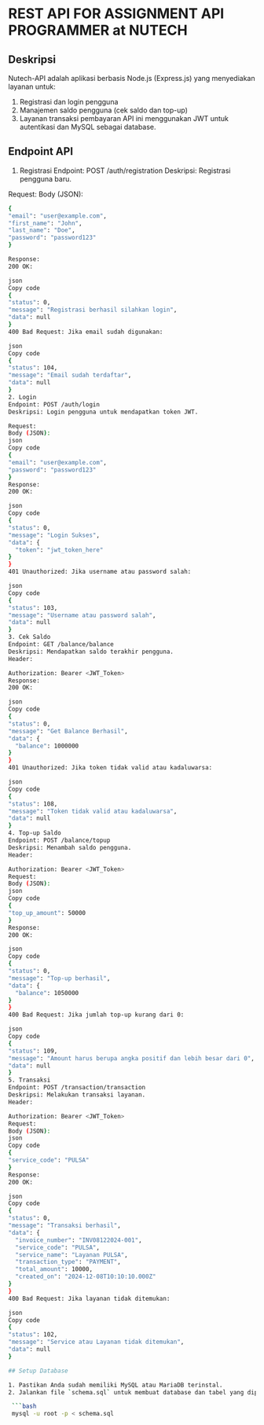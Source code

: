 # REST API FOR ASSIGNMENT API PROGRAMMER at NUTECH
## Deskripsi
Nutech-API adalah aplikasi berbasis Node.js (Express.js) yang menyediakan layanan untuk:
1. Registrasi dan login pengguna
2. Manajemen saldo pengguna (cek saldo dan top-up)
3. Layanan transaksi pembayaran
API ini menggunakan JWT untuk autentikasi dan MySQL sebagai database.

## Endpoint API
1. Registrasi
Endpoint: POST /auth/registration
Deskripsi: Registrasi pengguna baru.

Request:
Body (JSON):
  ```bash
{
  "email": "user@example.com",
  "first_name": "John",
  "last_name": "Doe",
  "password": "password123"
}

Response:
200 OK:

json
Copy code
{
  "status": 0,
  "message": "Registrasi berhasil silahkan login",
  "data": null
}
400 Bad Request: Jika email sudah digunakan:

json
Copy code
{
  "status": 104,
  "message": "Email sudah terdaftar",
  "data": null
}
2. Login
Endpoint: POST /auth/login
Deskripsi: Login pengguna untuk mendapatkan token JWT.

Request:
Body (JSON):
json
Copy code
{
  "email": "user@example.com",
  "password": "password123"
}
Response:
200 OK:

json
Copy code
{
  "status": 0,
  "message": "Login Sukses",
  "data": {
    "token": "jwt_token_here"
  }
}
401 Unauthorized: Jika username atau password salah:

json
Copy code
{
  "status": 103,
  "message": "Username atau password salah",
  "data": null
}
3. Cek Saldo
Endpoint: GET /balance/balance
Deskripsi: Mendapatkan saldo terakhir pengguna.
Header:

Authorization: Bearer <JWT_Token>
Response:
200 OK:

json
Copy code
{
  "status": 0,
  "message": "Get Balance Berhasil",
  "data": {
    "balance": 1000000
  }
}
401 Unauthorized: Jika token tidak valid atau kadaluwarsa:

json
Copy code
{
  "status": 108,
  "message": "Token tidak valid atau kadaluwarsa",
  "data": null
}
4. Top-up Saldo
Endpoint: POST /balance/topup
Deskripsi: Menambah saldo pengguna.
Header:

Authorization: Bearer <JWT_Token>
Request:
Body (JSON):
json
Copy code
{
  "top_up_amount": 50000
}
Response:
200 OK:

json
Copy code
{
  "status": 0,
  "message": "Top-up berhasil",
  "data": {
    "balance": 1050000
  }
}
400 Bad Request: Jika jumlah top-up kurang dari 0:

json
Copy code
{
  "status": 109,
  "message": "Amount harus berupa angka positif dan lebih besar dari 0",
  "data": null
}
5. Transaksi
Endpoint: POST /transaction/transaction
Deskripsi: Melakukan transaksi layanan.
Header:

Authorization: Bearer <JWT_Token>
Request:
Body (JSON):
json
Copy code
{
  "service_code": "PULSA"
}
Response:
200 OK:

json
Copy code
{
  "status": 0,
  "message": "Transaksi berhasil",
  "data": {
    "invoice_number": "INV08122024-001",
    "service_code": "PULSA",
    "service_name": "Layanan PULSA",
    "transaction_type": "PAYMENT",
    "total_amount": 10000,
    "created_on": "2024-12-08T10:10:10.000Z"
  }
}
400 Bad Request: Jika layanan tidak ditemukan:

json
Copy code
{
  "status": 102,
  "message": "Service atau Layanan tidak ditemukan",
  "data": null
}

## Setup Database

1. Pastikan Anda sudah memiliki MySQL atau MariaDB terinstal.
2. Jalankan file `schema.sql` untuk membuat database dan tabel yang diperlukan.

   ```bash
   mysql -u root -p < schema.sql
